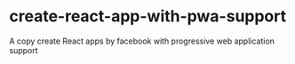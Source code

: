 # create-react-app-with-pwa-support
A copy create React apps by facebook with progressive web application support
